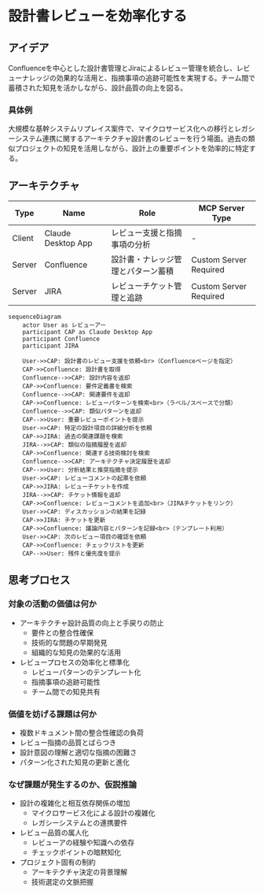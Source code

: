 # 設計書レビューを効率化する

## アイデア
Confluenceを中心とした設計書管理とJiraによるレビュー管理を統合し、レビューナレッジの効果的な活用と、指摘事項の追跡可能性を実現する。チーム間で蓄積された知見を活かしながら、設計品質の向上を図る。

### 具体例
大規模な基幹システムリプレイス案件で、マイクロサービス化への移行とレガシーシステム連携に関するアーキテクチャ設計書のレビューを行う場面。過去の類似プロジェクトの知見を活用しながら、設計上の重要ポイントを効率的に特定する。

## アーキテクチャ
| Type | Name | Role | MCP Server Type |
|--|--|--|--|
| Client | Claude Desktop App | レビュー支援と指摘事項の分析 | - |
| Server | Confluence | 設計書・ナレッジ管理とパターン蓄積 | Custom Server Required |
| Server | JIRA | レビューチケット管理と追跡 | Custom Server Required |

```mermaid
sequenceDiagram
    actor User as レビューアー
    participant CAP as Claude Desktop App
    participant Confluence
    participant JIRA

    User->>CAP: 設計書のレビュー支援を依頼<br>（Confluenceページを指定）
    CAP->>Confluence: 設計書を取得
    Confluence-->>CAP: 設計内容を返却
    CAP->>Confluence: 要件定義書を検索
    Confluence-->>CAP: 関連要件を返却
    CAP->>Confluence: レビューパターンを検索<br>（ラベル/スペースで分類）
    Confluence-->>CAP: 類似パターンを返却
    CAP-->>User: 重要レビューポイントを提示
    User->>CAP: 特定の設計項目の詳細分析を依頼
    CAP->>JIRA: 過去の関連課題を検索
    JIRA-->>CAP: 類似の指摘履歴を返却
    CAP->>Confluence: 関連する技術検討を検索
    Confluence-->>CAP: アーキテクチャ決定履歴を返却
    CAP-->>User: 分析結果と推奨指摘を提示
    User->>CAP: レビューコメントの起票を依頼
    CAP->>JIRA: レビューチケットを作成
    JIRA-->>CAP: チケット情報を返却
    CAP->>Confluence: レビューコメントを追加<br>（JIRAチケットをリンク）
    User->>CAP: ディスカッションの結果を記録
    CAP->>JIRA: チケットを更新
    CAP->>Confluence: 議論内容とパターンを記録<br>（テンプレート利用）
    User->>CAP: 次のレビュー項目の確認を依頼
    CAP->>Confluence: チェックリストを更新
    CAP-->>User: 残件と優先度を提示
```

## 思考プロセス

### 対象の活動の価値は何か
- アーキテクチャ設計品質の向上と手戻りの防止
    - 要件との整合性確保
    - 技術的な問題の早期発見
    - 組織的な知見の効果的な活用
- レビュープロセスの効率化と標準化
    - レビューパターンのテンプレート化
    - 指摘事項の追跡可能性
    - チーム間での知見共有

### 価値を妨げる課題は何か
- 複数ドキュメント間の整合性確認の負荷
- レビュー指摘の品質とばらつき
- 設計意図の理解と適切な指摘の困難さ
- パターン化された知見の更新と進化

### なぜ課題が発生するのか、仮説推論
- 設計の複雑化と相互依存関係の増加
    - マイクロサービス化による設計の複雑化
    - レガシーシステムとの連携要件
- レビュー品質の属人化
    - レビューアの経験や知識への依存
    - チェックポイントの暗黙知化
- プロジェクト固有の制約
    - アーキテクチャ決定の背景理解
    - 技術選定の文脈把握